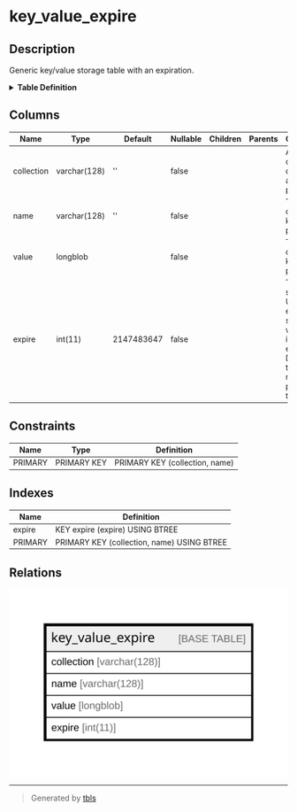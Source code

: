 # key_value_expire

## Description

Generic key/value storage table with an expiration.

<details>
<summary><strong>Table Definition</strong></summary>

```sql
CREATE TABLE `key_value_expire` (
  `collection` varchar(128) CHARACTER SET ascii COLLATE ascii_general_ci NOT NULL DEFAULT '' COMMENT 'A named collection of key and value pairs.',
  `name` varchar(128) CHARACTER SET ascii COLLATE ascii_general_ci NOT NULL DEFAULT '' COMMENT 'The key of the key/value pair.',
  `value` longblob NOT NULL COMMENT 'The value of the key/value pair.',
  `expire` int(11) NOT NULL DEFAULT 2147483647 COMMENT 'The time since Unix epoch in seconds when this item expires. Defaults to the maximum possible time.',
  PRIMARY KEY (`collection`,`name`),
  KEY `expire` (`expire`)
) ENGINE=InnoDB DEFAULT CHARSET=utf8mb4 COLLATE=utf8mb4_general_ci COMMENT='Generic key/value storage table with an expiration.'
```

</details>

## Columns

| Name | Type | Default | Nullable | Children | Parents | Comment |
| ---- | ---- | ------- | -------- | -------- | ------- | ------- |
| collection | varchar(128) | '' | false |  |  | A named collection of key and value pairs. |
| name | varchar(128) | '' | false |  |  | The key of the key/value pair. |
| value | longblob |  | false |  |  | The value of the key/value pair. |
| expire | int(11) | 2147483647 | false |  |  | The time since Unix epoch in seconds when this item expires. Defaults to the maximum possible time. |

## Constraints

| Name | Type | Definition |
| ---- | ---- | ---------- |
| PRIMARY | PRIMARY KEY | PRIMARY KEY (collection, name) |

## Indexes

| Name | Definition |
| ---- | ---------- |
| expire | KEY expire (expire) USING BTREE |
| PRIMARY | PRIMARY KEY (collection, name) USING BTREE |

## Relations

![er](key_value_expire.svg)

---

> Generated by [tbls](https://github.com/k1LoW/tbls)
